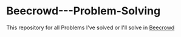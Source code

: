 # Beecrowd---Problem-Solving
This repository for all Problems I've solved or I'll solve in [Beecrowd](https://judge.beecrowd.com/en/profile/704581)

